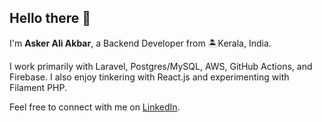 ## Hello there 👋

I'm **Asker Ali Akbar**, a Backend Developer from 🏝️Kerala, India.

I work primarily with Laravel, Postgres/MySQL, AWS, GitHub Actions, and Firebase. I also enjoy tinkering with React.js and experimenting with Filament PHP.

Feel free to connect with me on [LinkedIn](https://www.linkedin.com/in/askerakbar).

